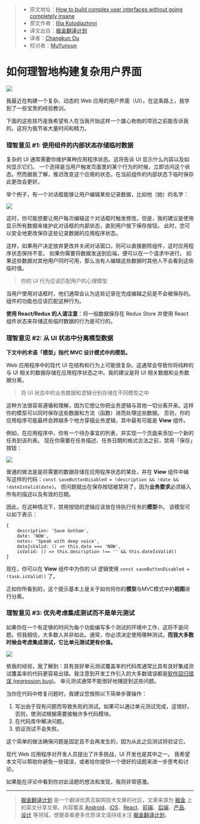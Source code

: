> * 原文地址：[How to build complex user interfaces without going completely insane](https://medium.freecodecamp.com/3-tips-to-keep-in-mind-while-developing-complex-ui-in-web-b56312310390)
> * 原文作者：[Illia Kolodiazhnyi](https://medium.freecodecamp.com/@iktash88)
> * 译文出自：[掘金翻译计划](https://github.com/xitu/gold-miner)
> * 译者：[Changkun Ou](https://github.com/changkun/)
> * 校对者：[MuYunyun](https://github.com/MuYunyun)

# 如何理智地构建复杂用户界面 #

![](https://cdn-images-1.medium.com/max/2000/1*jwBhYQ_c_HZ_OOCE4pwbwQ.jpeg)

我最近在构建一个复杂、动态的 Web 应用的用户界面（UI）。在这条路上，我学到了一些宝贵的经验教训。

下面的这些技巧是我希望有人在当我开始这样一个雄心勃勃的项目之前能告诉我的。这将为我节省大量时间和精力。

### 理智意见 #1: 使用组件的内部状态存储临时数据 ###

复杂的 UI 通常需要你维护某种应用程序状态。这将告诉 UI 显示什么内容以及如何显示它们。 一个选择是当用户触发页面里的某个行为的时候，立即访问这个状态。然而据我了解，推迟改变这个应用的状态，在当前组件的内部状态下临时保存此更改会更好。

举个例子，有一个对话框能够让用户编辑某些记录数据，比如他（她）的名字：

![](https://cdn-images-1.medium.com/max/800/1*bFb-8Zdzf1aGPJyWpD_hsg.jpeg)

这时，你可能想要让用户每次编辑这个对话框时触发修改。但是，我的建议是使用显示所有数据来维护此对话框的内部状态，直到用户按下保存按钮。 此时，您可以安全地更改保存这些记录数据的应用程序状态。

这样，如果用户决定放弃更改并关闭对话窗口，则可以直接删除组件，这时应用程序状态保持不变。 如果你需要将数据发送到后端，便可以在一个请求中进行。 如果这些数据对其他用户同时可用，那么当有人编辑这些数据时其他人不会看到这些临时值。

> 你的 UI 行为应该匹配用户的心理模型

当用户使用对话框时，他们通常会认为这些记录在完成编辑之前是不会被保存的。组件的功能也应该匹配这种行为。

**使用 React/Redux 的人请注意**：将一般数据保存在 Redux Store 并使用 React 组件状态来存储这些临时数据的行为是可行的。

### 理智意见 #2: 从 UI 状态中分离模型数据 ###

**下文中的术语「模型」指代 MVC 设计模式中的模型。**

Web 应用程序中的现代 UI 在结构和行为上可能很复杂。这通常会导致你将纯粹的与 UI 相关的数据存储在应用程序状态之中。我的建议是将 UI 相关数据和业务数据分离。

> 将 UI 状态中的业务数据和逻辑分别存储在不同模型之中

这种方法很容易遵循和理解，因为它想让你把业务逻辑与其他一切分离开来。这样你的模型可以同时保存这些数据和方法（函数）进而处理这些数据。 否则，你的应用程序可能最终会跨越多个地方穿插业务逻辑，其中最有可能是 **View** 组件。

例如，在应用程序中，你有一个待办事宜的列表，并实现一个页面来添加一个新的任务到该列表。 现在你需要在任务描述、任务日期的格式合法之前，禁用「保存」按钮：

![](https://cdn-images-1.medium.com/max/800/1*Cqmpew82Wo_znz_lCYz3xQ.jpeg)

普通的做法是是将需要的数据存储在应用程序状态的某处，并在 **View** 组件中编写这样的代码：`const saveButtonDisabled = !description && !date && !dateIsValid(date)`。 但问题就出在保存按钮被禁用了，因为**业务要求**必须输入所有的描述以及有效的日期。

因此，在这种情况下，禁用按钮的逻辑应该放在待执行任务的**模型**中。 该模型可以如下表示：

```
{
    description: 'Save Gotham',
    date: 'NOW',
    notes: 'Speak with deep voice',
    dateIsValid: () => this.date === 'NOW',
    isValid: () => this.description !== '' && this.dateIsValid()
}
```

现在，你可以在 **View** 组件中为你的 UI 逻辑使用 `const saveButtonDisabled = !task.isValid()` 了。

正如你所看到的，这个提示基本上是关于如何将你的**模型**与MVC模式中的**视图**进行分离。

### 理智意见 #3: 优先考虑集成测试而不是单元测试 ###

如果你在一个有足够的时间为每个功能编写多个测试的环境中工作，这将不是问题。但我相信，大多数人并非如此。通常，你必须决定使用哪种测试。**而我大多数时候会考虑集成测试，它比单元测试更有价值。**

![](https://cdn-images-1.medium.com/max/800/1*dsj6MNERxdJtcr5-I7W2vQ.jpeg)

依我的经验，我了解到：具有良好单元测试覆盖率的代码库通常比具有良好集成测试覆盖率的代码更容易出错。我注意到开发工作引入的大多数错误都是[软件回归错误 (regression bug)](https://en.wikipedia.org/wiki/Software_regression)。 单元测试通常不能很好地捕捉到这些问题。

当你在代码中修复问题时，我建议您按照以下简单步骤操作：

1. 写出由于现有问题而导致失败的测试。如果可以通过单元测试完成，这很好。否则，使测试根据需要接触许多代码模块。
2. 在代码库中解决问题。
3. 验证测试不会失败。

这个简单的做法确保问题是固定且不会再发生的，因为从此之后测试将验证它。

现代 Web 应用程序对开发人员提出了许多挑战，UI 开发也是其中之一。 我希望本文可以帮助你避免一些错误，或者给你提供一个很好的话题来进一步思考和讨论。

如果能在评论中看到你对此话题的想法和发现，我将非常感激。

---

> [掘金翻译计划](https://github.com/xitu/gold-miner) 是一个翻译优质互联网技术文章的社区，文章来源为 [掘金](https://juejin.im) 上的英文分享文章。内容覆盖 [Android](https://github.com/xitu/gold-miner#android)、[iOS](https://github.com/xitu/gold-miner#ios)、[React](https://github.com/xitu/gold-miner#react)、[前端](https://github.com/xitu/gold-miner#前端)、[后端](https://github.com/xitu/gold-miner#后端)、[产品](https://github.com/xitu/gold-miner#产品)、[设计](https://github.com/xitu/gold-miner#设计) 等领域，想要查看更多优质译文请持续关注 [掘金翻译计划](https://github.com/xitu/gold-miner)。
